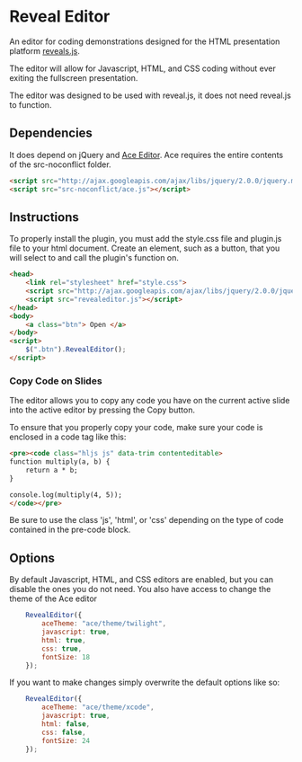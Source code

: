 # Reveal Editor

An editor for coding demonstrations designed for the HTML presentation platform [reveals.js](https://github.com/hakimel/reveal.js/). 

The editor will allow for Javascript, HTML, and CSS coding without ever exiting the fullscreen presentation. 

The editor was designed to be used with reveal.js, it does not need reveal.js to function.

## Dependencies
It does depend on jQuery and [Ace Editor](https://github.com/ajaxorg/ace-builds/). Ace requires the entire contents of the src-noconflict folder.

```html
<script src="http://ajax.googleapis.com/ajax/libs/jquery/2.0.0/jquery.min.js"></script> 
<script src="src-noconflict/ace.js"></script> 
```


## Instructions
To properly install the plugin, you must add the style.css file and plugin.js file to your html document. Create an element, such as a button, that you will select to and call the plugin's function on.

```html
<head>
    <link rel="stylesheet" href="style.css">
    <script src="http://ajax.googleapis.com/ajax/libs/jquery/2.0.0/jquery.min.js"></script>
    <script src="revealeditor.js"></script>
</head>
<body>
    <a class="btn"> Open </a>
</body>
<script>
    $(".btn").RevealEditor();
</script>
```

### Copy Code on Slides
The editor allows you to copy any code you have on the current active slide into the active editor by pressing the Copy button.

To ensure that you properly copy your code, make sure your code is enclosed in a code tag like this:

```html
<pre><code class="hljs js" data-trim contenteditable>
function multiply(a, b) {
    return a * b;
}

console.log(multiply(4, 5));
</code></pre>
```

Be sure to use the class 'js', 'html', or 'css' depending on the type of code contained in the pre-code block.

## Options
By default Javascript, HTML, and CSS editors are enabled, but you can disable the ones you do not need. You also have access to change the theme of the Ace editor

```javascript
    RevealEditor({
        aceTheme: "ace/theme/twilight",
        javascript: true,
        html: true,
        css: true,
        fontSize: 18
    });
```

If you want to make changes simply overwrite the default options like so:
```javascript
    RevealEditor({
        aceTheme: "ace/theme/xcode",
        javascript: true,
        html: false,
        css: false,
        fontSize: 24
    });
```

